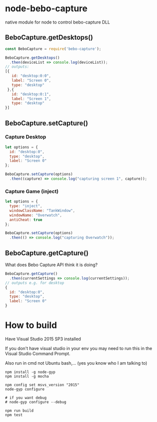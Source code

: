 # node-bebo-capture
native module for node to control bebo-capture DLL


## BeboCapture.getDesktops()
```JavaScript
const BeboCapture = require('bebo-capture');

BeboCapture.getDesktops()
  .then(deviceList => console.log(deviceList));
// outputs:
[{
   id: "desktop:0:0",
   label: "Screen 0",
   type: "desktop"
 },{
   id: "desktop:0:1",
   label: "Screen 1",
   type: "desktop"
}]
```

## BeboCapture.setCapture()

### Capture Desktop
```JavaScript
let options = {
  id: "desktop:0",
  type: "desktop",
  label: "Screen 0"
};

BeboCapture.setCapture(options)
  .then((capture) => console.log("capturing screen 1", capture));
```

### Capture Game (inject)
```JavaScript
let options = {
  type: "inject",
  windowClassName: "TankWindow",
  windowName: "Overwatch",
  antiCheat: true 
};

BeboCapture.setCapture(options)
  .then(() => console.log("capturing Overwatch"));
```

## BeboCapture.getCapture()

What does Bebo Capture API think it is doing?

```JavaScript
BeboCapture.getCapture()
  .then(currentSettings => console.log(currentSettings));
// outputs e.g. for desktop
{
  id: "desktop:0",
  type: "desktop",
  label: "Screen 0"
}
```


# How to build

Have Visual Studio 2015 SP3 installed

If you don't have visual studio in your env you may need to run this in the Visual Studio Command Prompt.

Also run in cmd not Ubuntu bash,... (yes you know who I am talking to)

```
npm install -g node-gyp
npm install -g mocha

npm config set msvs_version "2015"
node-gyp configure

# if you want debug
# node-gyp configure --debug

npm run build
npm test
